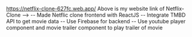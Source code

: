 https://netflix-clone-627fc.web.app/
Above is my website link of Netflix-Clone --> 
-- Made Netflic clone frontend with ReactJS
-- Integrate TMBD API to get movie data
-- Use Firebase for backend
-- Use youtube player component and movie trailer component to play trailer of movie
